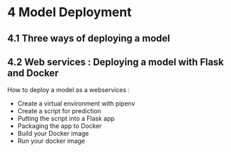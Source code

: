 # 4 Model Deployment

## 4.1 Three ways of deploying a model



## 4.2 Web services : Deploying a model with Flask and Docker

How to deploy a model as a webservices : 

- Create a virtual environment with pipenv
- Create a script for prediction
- Putting the script into a Flask app
- Packaging the app to Docker
- Build your Docker image
- Run your docker image